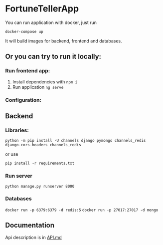 # FortuneTellerApp

You can run application with docker, just run
```
docker-compose up
```
It will build images for backend, frontend and databases.

## Or you can try to run it locally:

### Run frontend app:
1. Install dependencies with ```npm i```
2. Run application ```ng serve```

### Configuration:

## Backend

### Libraries:
```
python -m pip install -U channels django pymongo channels_redis django-cors-headers channels_redis
```
or use
``` 
pip install -r requirements.txt
```

### Run server
```python manage.py runserver 8000```

### Databases

```docker run -p 6379:6379 -d redis:5```
```docker run -p 27017:27017 -d mongo```

## Documentation
Api description is in 
[API.md](API.md)
